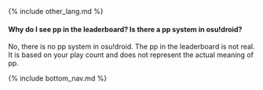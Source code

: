{% include other_lang.md %}

#### Why do I see pp in the leaderboard? Is there a pp system in osu!droid?

No, there is no pp system in osu!droid. The pp in the leaderboard is not real. It is based on your play count and does not represent the actual meaning of pp.

<!-- Don't touch this part thank you -->
{% include bottom_nav.md %}